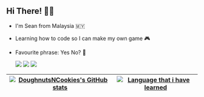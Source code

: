 ## Hi There! ✌🏻

* I'm Sean from Malaysia 🇲🇾
* Learning how to code so I can make my own game 🎮
* Favourite phrase: Yes No? 🤔

     <a href="https://www.instagram.com/sean.chuahtseyung/" target="_blank"><img src="https://img.shields.io/badge/Instagram-E4405F?style=for-the-badge&logo=instagram&logoColor=white"></a> <a href="https://www.facebook.com/profile.php?id=100008226551923" target="_blank"><img src="https://img.shields.io/badge/Facebook-1877F2?style=for-the-badge&logo=facebook&logoColor=white"></a>  <a href="mailto:chuahtseyung2002@gmail.com?subject=Hello!" target="_blank"><img src="https://img.shields.io/badge/Gmail-D14836?style=for-the-badge&logo=gmail&logoColor=white"></a>

| [![DoughnutsNCookies's GitHub stats](https://github-readme-stats.vercel.app/api?username=DoughnutsNCookies&count_private=true&show_icons=true&hide=issues&hide_border=true&theme=tokyonight)](https://github.com/DoughnutsNCookies?tab=repositories) | [![Language that i have learned](https://github-readme-stats.vercel.app/api/top-langs/?username=DoughnutsNCookies&layout=compact&hide_border=true&theme=tokyonight)](https://github.com/DoughnutsNCookies?tab=repositories) |
|:-:|:-:|
